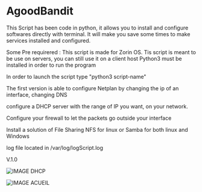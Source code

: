 # AgoodBandit
This Script has been code in python, it allows you to install and configure softwares directly with terminal.
It will make you save some times to make services installed and configured.

Some Pre requirered :
This script is made for Zorin OS.
Tis script is meant to be use on servers, you can still use it on a client host
Python3 must be installed in order to run the program


In order to launch the script type "python3 script-name"

The first version is able to configure Netplan by
changing the ip of an interface, changing DNS

configure a DHCP server with the range of IP you want, on your network.

Configure your firewall to let the packets go outside your interface

Install a solution of File Sharing NFS for linux or Samba for both linux and Windows

log file located in /var/log/logScript.log

V.1.0



![IMAGE DHCP](https://image.noelshack.com/fichiers/2020/16/1/1586806765-dhcp-github.png)

![IMAGE ACUEIL](https://image.noelshack.com/fichiers/2020/16/1/1586807158-acueil.png)
